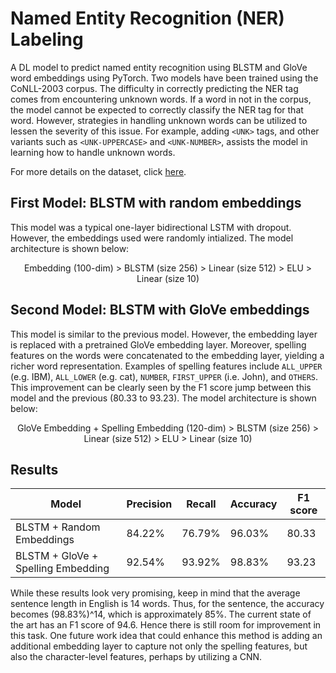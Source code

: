 # Named Entity Recognition (NER) Labeling
A DL model to predict named entity recognition using BLSTM and GloVe word embeddings using PyTorch. Two models have been trained using the CoNLL-2003 corpus. The difficulty in correctly predicting the NER tag comes from encountering unknown words. If a word in not in the corpus, the model cannot be expected to correctly classify the NER tag for that word. However, strategies in handling unknown words can be utilized to lessen the severity of this issue. For example, adding <code>\<UNK\></code> tags, and other variants such as <code>\<UNK-UPPERCASE\></code> and <code>\<UNK-NUMBER\></code>, assists the model in learning how to handle unknown words.

For more details on the dataset, click [here](data/README.md).

## First Model: BLSTM with random embeddings
This model was a typical one-layer bidirectional LSTM with dropout. However, the embeddings used were randomly intialized. The model architecture is shown below:

<p align="center">
  Embedding (100-dim) > BLSTM (size 256) > Linear (size 512) > ELU > Linear (size 10)
</p>

## Second Model: BLSTM with GloVe embeddings
This model is similar to the previous model. However, the embedding layer is replaced with a pretrained GloVe embedding layer. Moreover, spelling features on the words were concatenated to the embedding layer, yielding a richer word representation. Examples of spelling features include <code>ALL_UPPER</code> (e.g. IBM), <code>ALL_LOWER</code> (e.g. cat), <code>NUMBER</code>, <code>FIRST_UPPER</code> (i.e. John), and <code>OTHERS</code>. This improvement can be clearly seen by the F1 score jump between this model and the previous (80.33 to 93.23). The model architecture is shown below:

<p align="center">
  GloVe Embedding + Spelling Embedding (120-dim) > BLSTM (size 256) > Linear (size 512) > ELU > Linear (size 10)
</p>

## Results
| Model                              | Precision | Recall | Accuracy | F1 score |
| ---------------------------------- | --------- | ------ | -------- | -------- |
| BLSTM + Random Embeddings          | 84.22%    | 76.79% | 96.03%   | 80.33    |
| BLSTM + GloVe + Spelling Embedding | 92.54%    | 93.92% | 98.83%   | 93.23    |

While these results look very promising, keep in mind that the average sentence length in English is 14 words. Thus, for the sentence, the accuracy becomes (98.83%)^14, which is approximately 85%. The current state of the art has an F1 score of 94.6. Hence there is still room for improvement in this task. One future work idea that could enhance this method is adding an additional embedding layer to capture not only the spelling features, but also the character-level features, perhaps by utilizing a CNN.
